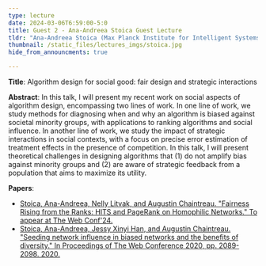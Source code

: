 ```yaml
---
type: lecture
date: 2024-03-06T6:59:00-5:0
title: Guest 2 - Ana-Andreea Stoica Guest Lecture
tldr: "Ana-Andreea Stoica (Max Planck Institute for Intelligent Systems)."
thumbnail: /static_files/lectures_imgs/stoica.jpg
hide_from_announcments: true

---
```

**Title**: Algorithm design for social good: fair design and strategic interactions 

**Abstract**: In this talk, I will present my recent work on social aspects of algorithm design, encompassing two lines of work. In one line of work, we study methods for diagnosing when and why an algorithm is biased against societal minority groups, with applications to ranking algorithms and social influence. In another line of work, we study the impact of strategic interactions in social contexts, with a focus on precise error estimation of treatment effects in the presence of competition. In this talk, I will present theoretical challenges in designing algorithms that (1) do not amplify bias against minority groups and (2) are aware of strategic feedback from a population that aims to maximize its utility.

**Papers**: 
- [Stoica, Ana-Andreea, Nelly Litvak, and Augustin Chaintreau. "Fairness Rising from the Ranks: HITS and PageRank on Homophilic Networks." To appear at The Web Conf'24.](https://arxiv.org/html/2402.13787v1)
- [Stoica, Ana-Andreea, Jessy Xinyi Han, and Augustin Chaintreau. "Seeding network influence in biased networks and the benefits of diversity." In Proceedings of The Web Conference 2020, pp. 2089-2098. 2020.](http://www.columbia.edu/~as5001/diversityinfluence.pdf)